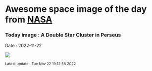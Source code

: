 
# Awesome space image of the day from [NASA](https://api.nasa.gov/)

### Today image : A Double Star Cluster in Perseus
Date : 2022-11-22

![](https://apod.nasa.gov/apod/image/2211/DoubleCluster_Lease_960.jpg)

<small>Latest update : Tue Nov 22 19:12:58 2022</small>
        